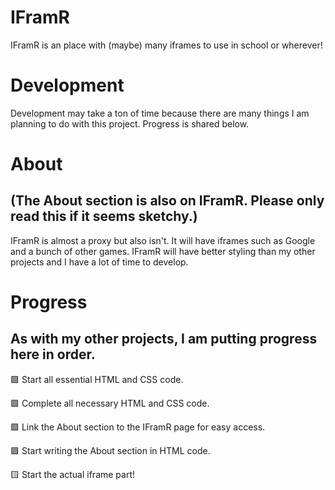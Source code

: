 # IFramR
IFramR is an place with (maybe) many iframes to use in school or wherever!
# Development
Development may take a ton of time because there are many things I am planning to do with this project. Progress is shared below.
# About
## (The About section is also on IFramR. Please only read this if it seems sketchy.)

IFramR is almost a proxy but also isn't. It will have iframes such as Google and a bunch of other games. IFramR will have better styling than my other projects and I have a lot of time to develop.
# Progress
## As with my other projects, I am putting progress here in order.

🟩 Start all essential HTML and CSS code.

🟩 Complete all necessary HTML and CSS code.

🟩 Link the About section to the IFramR page for easy access.

🟩 Start writing the About section in HTML code.

🟨 Start the actual iframe part!
